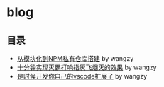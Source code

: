 # blog


## 目录   
- [从模块化到NPM私有仓库搭建](https://github.com/hoc2019/blog/blob/master/article/npm%E7%A7%81%E6%9C%89%E4%BB%93%E5%BA%93%E7%9A%84%E6%90%AD%E5%BB%BA.md)  by wangzy
- [十分钟实现灭霸打响指灰飞烟灭的效果](https://github.com/hoc2019/blog/blob/master/article/%E5%8D%81%E5%88%86%E9%92%9F%E5%AE%9E%E7%8E%B0%E7%81%AD%E9%9C%B8%E6%89%93%E5%93%8D%E6%8C%87%E7%81%B0%E9%A3%9E%E7%83%9F%E7%81%AD%E7%9A%84%E6%95%88%E6%9E%9C.md)  by wangzy
- [是时候开发你自己的vscode扩展了](https://github.com/hoc2019/blog/blob/master/article/%E6%98%AF%E6%97%B6%E5%80%99%E5%BC%80%E5%8F%91%E4%BD%A0%E8%87%AA%E5%B7%B1%E7%9A%84vscode%E6%89%A9%E5%B1%95%E4%BA%86.md)  by wangzy
